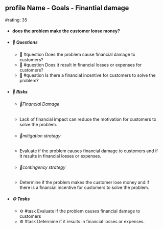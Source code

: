 ## profile Name - Goals - Finantial damage
#rating: 35
- #### does the problem make the customer loose money?
- ##### 💭 Questions
  - 💭 #question Does the problem cause financial damage to customers?
  - 💭 #question Does it result in financial losses or expenses for customers?
  - 💭 #question Is there a financial incentive for customers to solve the problem?
- ##### 🚨 Risks
  - ###### 🚨Financial Damage
  - Lack of financial impact can reduce the motivation for customers to solve the problem.
  - ###### 🚨mitigation strategy
  - Evaluate if the problem causes financial damage to customers and if it results in financial losses or expenses.
  - ###### 🚨contingency strategy
  - Determine if the problem makes the customer lose money and if there is a financial incentive for customers to solve the problem.
- ##### ⚙️ Tasks
  - ⚙️ #task Evaluate if the problem causes financial damage to customers
  - ⚙️ #task  Determine if it results in financial losses or expenses.


